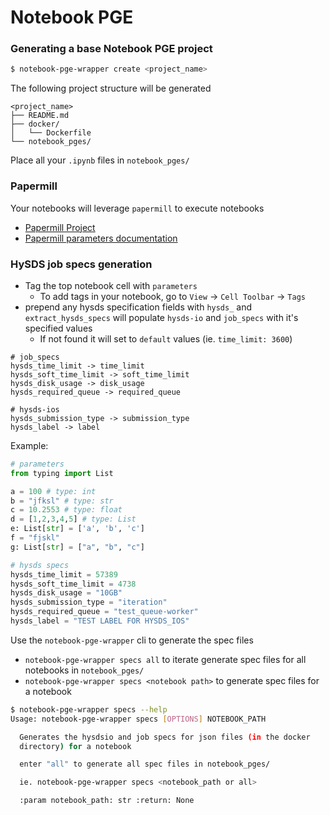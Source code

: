 # Notebook PGE

### Generating a base Notebook PGE project
```bash
$ notebook-pge-wrapper create <project_name>
```
The following project structure will be generated
```
<project_name>
├── README.md
├── docker/
│   └── Dockerfile
└── notebook_pges/
```
Place all your `.ipynb` files in `notebook_pges/`

### Papermill
Your notebooks will leverage `papermill` to execute notebooks
* [Papermill Project](https://papermill.readthedocs.io/en/latest/)
* [Papermill parameters documentation](https://papermill.readthedocs.io/en/latest/usage-parameterize.html)

### HySDS job specs generation
* Tag the top notebook cell with `parameters`
    * To add tags in your notebook, go to `View` -> `Cell Toolbar` -> `Tags`
* prepend any hysds specification fields with `hysds_` and `extract_hysds_specs` will populate `hysds-io` and 
`job_specs` with it's specified values
    * If not found it will set to `default` values (ie. `time_limit: 3600`)
```
# job_specs
hysds_time_limit -> time_limit
hysds_soft_time_limit -> soft_time_limit
hysds_disk_usage -> disk_usage
hysds_required_queue -> required_queue

# hysds-ios
hysds_submission_type -> submission_type
hysds_label -> label
```   
Example:
```python
# parameters
from typing import List

a = 100 # type: int
b = "jfksl" # type: str
c = 10.2553 # type: float
d = [1,2,3,4,5] # type: List
e: List[str] = ['a', 'b', 'c']
f = "fjskl"
g: List[str] = ["a", "b", "c"]

# hysds specs
hysds_time_limit = 57389
hysds_soft_time_limit = 4738
hysds_disk_usage = "10GB"
hysds_submission_type = "iteration"
hysds_required_queue = "test_queue-worker"
hysds_label = "TEST LABEL FOR HYSDS_IOS"
``` 

Use the `notebook-pge-wrapper` cli to generate the spec files
* `notebook-pge-wrapper specs all` to iterate generate spec files for all notebooks in `notebook_pges/`
* `notebook-pge-wrapper specs <notebook path>` to generate spec files for a notebook
```bash
$ notebook-pge-wrapper specs --help
Usage: notebook-pge-wrapper specs [OPTIONS] NOTEBOOK_PATH

  Generates the hysdsio and job specs for json files (in the docker
  directory) for a notebook

  enter "all" to generate all spec files in notebook_pges/

  ie. notebook-pge-wrapper specs <notebook_path or all>

  :param notebook_path: str :return: None
```